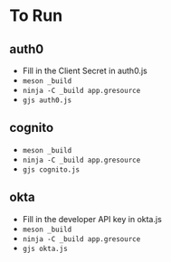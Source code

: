 To Run
======

auth0
-----
- Fill in the Client Secret in auth0.js
- `meson _build`
- `ninja -C _build app.gresource`
- `gjs auth0.js`

cognito
-------
- `meson _build`
- `ninja -C _build app.gresource`
- `gjs cognito.js`

okta
----
- Fill in the developer API key in okta.js
- `meson _build`
- `ninja -C _build app.gresource`
- `gjs okta.js`
